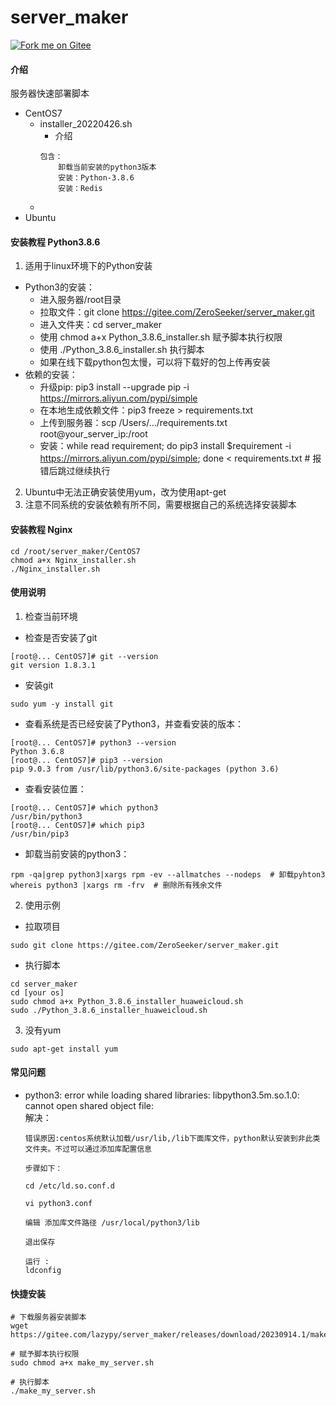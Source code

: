 # server_maker 
[![Fork me on Gitee](https://gitee.com/ZeroSeeker/server_maker/widgets/widget_3.svg)](https://gitee.com/ZeroSeeker/server_maker)

#### 介绍
服务器快速部署脚本
- CentOS7
  - installer_20220426.sh
    - 介绍
    ```text
    包含：
        卸载当前安装的python3版本
        安装：Python-3.8.6
        安装：Redis
    ```
  - 
- Ubuntu

#### 安装教程 Python3.8.6
1.  适用于linux环境下的Python安装
- Python3的安装：
    - 进入服务器/root目录
    - 拉取文件：git clone https://gitee.com/ZeroSeeker/server_maker.git
    - 进入文件夹：cd server_maker
    - 使用 chmod a+x Python_3.8.6_installer.sh 赋予脚本执行权限
    - 使用 ./Python_3.8.6_installer.sh 执行脚本
    - 如果在线下载python包太慢，可以将下载好的包上传再安装
- 依赖的安装：
    - 升级pip: pip3 install --upgrade pip -i https://mirrors.aliyun.com/pypi/simple
    - 在本地生成依赖文件：pip3 freeze > requirements.txt 
    - 上传到服务器：scp /Users/.../requirements.txt root@your_server_ip:/root
    - 安装：while read requirement; do pip3 install $requirement -i https://mirrors.aliyun.com/pypi/simple; done < requirements.txt # 报错后跳过继续执行

2.  Ubuntu中无法正确安装使用yum，改为使用apt-get
3.  注意不同系统的安装依赖有所不同，需要根据自己的系统选择安装脚本

#### 安装教程 Nginx
```shell
cd /root/server_maker/CentOS7
chmod a+x Nginx_installer.sh
./Nginx_installer.sh
```

#### 使用说明

1.  检查当前环境
- 检查是否安装了git
```shell script
[root@... CentOS7]# git --version
git version 1.8.3.1
```

- 安装git
```shell script
sudo yum -y install git
```

- 查看系统是否已经安装了Python3，并查看安装的版本：
```shell script
[root@... CentOS7]# python3 --version
Python 3.6.8
[root@... CentOS7]# pip3 --version
pip 9.0.3 from /usr/lib/python3.6/site-packages (python 3.6)
```

- 查看安装位置：
```shell script
[root@... CentOS7]# which python3
/usr/bin/python3
[root@... CentOS7]# which pip3
/usr/bin/pip3
```

- 卸载当前安装的python3：
```shell script
rpm -qa|grep python3|xargs rpm -ev --allmatches --nodeps  # 卸载pyhton3
whereis python3 |xargs rm -frv  # 删除所有残余文件
```

2.  使用示例
- 拉取项目
```shell
sudo git clone https://gitee.com/ZeroSeeker/server_maker.git
```
- 执行脚本
```shell
cd server_maker
cd [your os]
sudo chmod a+x Python_3.8.6_installer_huaweicloud.sh
sudo ./Python_3.8.6_installer_huaweicloud.sh
```

3.  没有yum
```shell
sudo apt-get install yum
```

#### 常见问题
- python3: error while loading shared libraries: libpython3.5m.so.1.0: cannot open shared object file:  
    解决：
    ```text
    错误原因:centos系统默认加载/usr/lib,/lib下面库文件，python默认安装到非此类文件夹。不过可以通过添加库配置信息

    步骤如下：
    
    cd /etc/ld.so.conf.d
    
    vi python3.conf
    
    编辑 添加库文件路径 /usr/local/python3/lib
    
    退出保存
    
    运行 :
    ldconfig
    ```

#### 快捷安装
```shell
# 下载服务器安装脚本
wget https://gitee.com/lazypy/server_maker/releases/download/20230914.1/make_my_server.sh

# 赋予脚本执行权限
sudo chmod a+x make_my_server.sh

# 执行脚本
./make_my_server.sh
```
